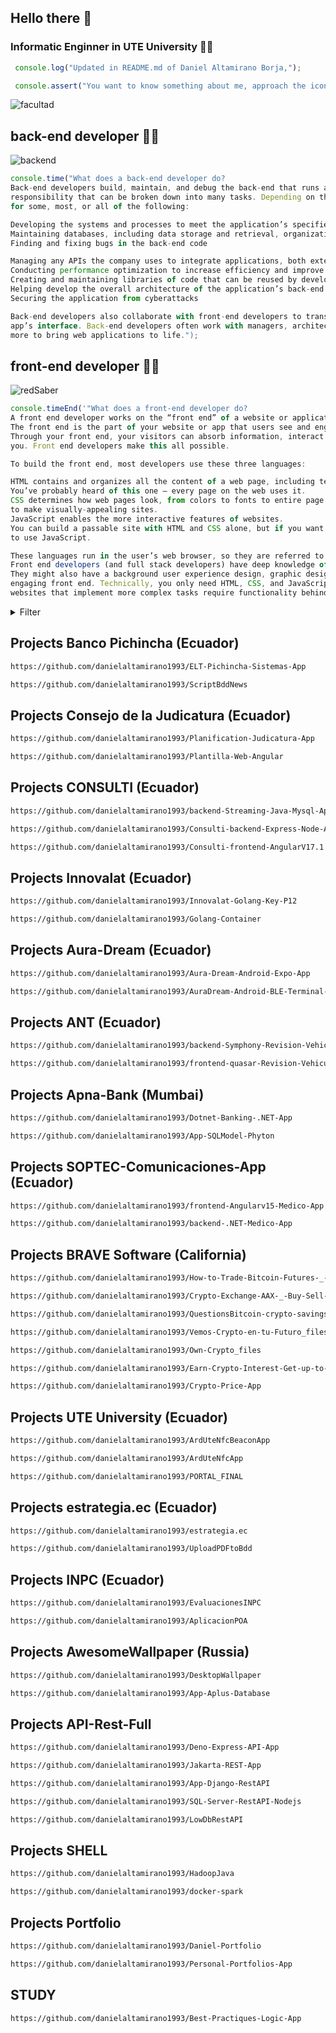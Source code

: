 ## Hello there 👋

### Informatic Enginner in UTE University 👨‍🎓


```javascript
 console.log("Updated in README.md of Daniel Altamirano Borja,");
```

```javascript
 console.assert("You want to know something about me, approach the icon of my photo...");
```

![facultad](https://github.com/danielaltamirano1993/danielaltamirano1993/assets/64813513/04e43d80-c805-4ef7-b40b-7e256062731c)

## back-end developer 👨‍💻

![backend](https://user-images.githubusercontent.com/64813513/167021686-b09b7051-45ef-4d2a-9863-db926ed3cf03.gif)

```javascript
console.time("What does a back-end developer do?
Back-end developers build, maintain, and debug the back-end that runs an application. As you might imagine, this is a large 
responsibility that can be broken down into many tasks. Depending on the company, a back-end developer will be responsible
for some, most, or all of the following:

Developing the systems and processes to meet the application’s specified requirements
Maintaining databases, including data storage and retrieval, organization, backups, and security
Finding and fixing bugs in the back-end code

Managing any APIs the company uses to integrate applications, both externally and internally
Conducting performance optimization to increase efficiency and improve the user experience
Creating and maintaining libraries of code that can be reused by developers across the organization
Helping develop the overall architecture of the application’s back-end
Securing the application from cyberattacks

Back-end developers also collaborate with front-end developers to translate their functions to user-facing content in the 
app’s interface. Back-end developers often work with managers, architects, designers, researchers, IT security, and many 
more to bring web applications to life.");
```

## front-end developer 👨‍💻

![redSaber](https://user-images.githubusercontent.com/64813513/166987258-b4c6acc4-9944-490b-887b-79cca971513c.gif)
~~~javascript
console.timeEnd('"What does a front-end developer do?
A front end developer works on the “front end” of a website or application.
The front end is the part of your website or app that users see and engage with.
Through your front end, your visitors can absorb information, interact with page elements, and submit their information to
you. Front end developers make this all possible.

To build the front end, most developers use these three languages:

HTML contains and organizes all the content of a web page, including text, images, links, buttons, and a lot more.
You’ve probably heard of this one — every page on the web uses it.
CSS determines how web pages look, from colors to fonts to entire page layouts. CSS interacts closely with HTML
to make visually-appealing sites.
JavaScript enables the more interactive features of websites.
You can build a passable site with HTML and CSS alone, but if you want to add anything beyond static content, you’ll need
to use JavaScript.

These languages run in the user’s web browser, so they are referred to as “client-side” languages.
Front end developers (and full stack developers) have deep knowledge of these.
They might also have a background user experience design, graphic design, and/or other specialties that support an
engaging front end. Technically, you only need HTML, CSS, and JavaScript to make a basic functional website. However,
websites that implement more complex tasks require functionality behind the scenes.');
~~~

<details><summary>Filter</summary>

- ```Repositories```
- ```Language```
- ```Select one```</details>

## Projects Banco Pichincha (Ecuador)

```html
https://github.com/danielaltamirano1993/ELT-Pichincha-Sistemas-App
```

```html
https://github.com/danielaltamirano1993/ScriptBddNews
```

## Projects Consejo de la Judicatura (Ecuador)

```html
https://github.com/danielaltamirano1993/Planification-Judicatura-App
```

```html
https://github.com/danielaltamirano1993/Plantilla-Web-Angular
```

## Projects CONSULTI (Ecuador)

```html
https://github.com/danielaltamirano1993/backend-Streaming-Java-Mysql-App
```

```html
https://github.com/danielaltamirano1993/Consulti-backend-Express-Node-App
```

```html
https://github.com/danielaltamirano1993/Consulti-frontend-AngularV17.1
```

## Projects Innovalat (Ecuador)

```html
https://github.com/danielaltamirano1993/Innovalat-Golang-Key-P12
```

```html
https://github.com/danielaltamirano1993/Golang-Container
```

## Projects Aura-Dream (Ecuador)

```html
https://github.com/danielaltamirano1993/Aura-Dream-Android-Expo-App
```

```html
https://github.com/danielaltamirano1993/AuraDream-Android-BLE-Terminal-App
```

## Projects ANT (Ecuador)

```html
https://github.com/danielaltamirano1993/backend-Symphony-Revision-Vehicular-ANT
```

```html
https://github.com/danielaltamirano1993/frontend-quasar-Revision-Vehicular-ANT
```

## Projects Apna-Bank (Mumbai) 

```html
https://github.com/danielaltamirano1993/Dotnet-Banking-.NET-App
```

```html
https://github.com/danielaltamirano1993/App-SQLModel-Phyton
```

## Projects SOPTEC-Comunicaciones-App (Ecuador)

```html
https://github.com/danielaltamirano1993/frontend-Angularv15-Medico-App
```

```html
https://github.com/danielaltamirano1993/backend-.NET-Medico-App
```

## Projects BRAVE Software (California)

```html
https://github.com/danielaltamirano1993/How-to-Trade-Bitcoin-Futures-_-Crypto-Futures-Trading-Front-End
```

```html
https://github.com/danielaltamirano1993/Crypto-Exchange-AAX-_-Buy-Sell-Bitcoin-Ether-and-Altcoins-Front-End
```

```html
https://github.com/danielaltamirano1993/QuestionsBitcoin-crypto-savings-FrontEnd
```

```html
https://github.com/danielaltamirano1993/Vemos-Crypto-en-tu-Futuro_files
```

```html
https://github.com/danielaltamirano1993/Own-Crypto_files
```

```html
https://github.com/danielaltamirano1993/Earn-Crypto-Interest-Get-up-to-18-APR-Nexo_files
```

```html
https://github.com/danielaltamirano1993/Crypto-Price-App
```

## Projects UTE University (Ecuador)

```html
https://github.com/danielaltamirano1993/ArdUteNfcBeaconApp
```

```html
https://github.com/danielaltamirano1993/ArdUteNfcApp
```

```html
https://github.com/danielaltamirano1993/PORTAL_FINAL
```

## Projects estrategia.ec (Ecuador)

```html
https://github.com/danielaltamirano1993/estrategia.ec
```

```html
https://github.com/danielaltamirano1993/UploadPDFtoBdd
```

## Projects INPC (Ecuador)

```html
https://github.com/danielaltamirano1993/EvaluacionesINPC
```

```html
https://github.com/danielaltamirano1993/AplicacionPOA
```

## Projects AwesomeWallpaper (Russia)

```html
https://github.com/danielaltamirano1993/DesktopWallpaper
```

```html
https://github.com/danielaltamirano1993/App-Aplus-Database
```

## Projects API-Rest-Full

```html
https://github.com/danielaltamirano1993/Deno-Express-API-App
```

```html
https://github.com/danielaltamirano1993/Jakarta-REST-App
```

```html
https://github.com/danielaltamirano1993/App-Django-RestAPI
```

```html
https://github.com/danielaltamirano1993/SQL-Server-RestAPI-Nodejs
```

```html
https://github.com/danielaltamirano1993/LowDbRestAPI
```

## Projects SHELL

```html
https://github.com/danielaltamirano1993/HadoopJava
```

```html
https://github.com/danielaltamirano1993/docker-spark
```

## Projects Portfolio

```html
https://github.com/danielaltamirano1993/Daniel-Portfolio
```

```html
https://github.com/danielaltamirano1993/Personal-Portfolios-App
```

## STUDY 

```html
https://github.com/danielaltamirano1993/Best-Practiques-Logic-App
```